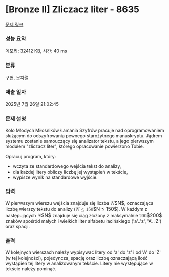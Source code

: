# [Bronze II] Zliczacz liter - 8635 

[문제 링크](https://www.acmicpc.net/problem/8635) 

### 성능 요약

메모리: 32412 KB, 시간: 40 ms

### 분류

구현, 문자열

### 제출 일자

2025년 7월 26일 21:02:45

### 문제 설명

<p>Koło Młodych Miłośników Łamania Szyfrów pracuje nad oprogramowaniem służącym do odszyfrowania pewnego starożytnego manuskryptu. Jądrem systemu zostanie samouczący się analizator tekstu, a jego pierwszym modułem "zliczacz liter", którego opracowanie powierzono Tobie.</p>

<p>Opracuj program, który:</p>

<ul>
	<li>wczyta ze standardowego wejścia tekst do analizy,</li>
	<li>dla każdej litery obliczy liczbę jej wystąpień w tekście,</li>
	<li>wypisze wynik na standardowe wyjście.</li>
</ul>

### 입력 

 <p>W pierwszym wierszu wejścia znajduje się liczba <mjx-container class="MathJax" jax="CHTML" style="font-size: 109%; position: relative;"><mjx-math class="MJX-TEX" aria-hidden="true"><mjx-mi class="mjx-i"><mjx-c class="mjx-c1D441 TEX-I"></mjx-c></mjx-mi></mjx-math><mjx-assistive-mml unselectable="on" display="inline"><math xmlns="http://www.w3.org/1998/Math/MathML"><mi>N</mi></math></mjx-assistive-mml><span aria-hidden="true" class="no-mathjax mjx-copytext">$N$</span></mjx-container>, oznaczająca liczbę wierszy tekstu do analizy (<mjx-container class="MathJax" jax="CHTML" style="font-size: 109%; position: relative;"><mjx-math class="MJX-TEX" aria-hidden="true"><mjx-mi class="mjx-i"><mjx-c class="mjx-c1D441 TEX-I"></mjx-c></mjx-mi><mjx-mo class="mjx-n" space="4"><mjx-c class="mjx-c2264"></mjx-c></mjx-mo><mjx-mn class="mjx-n" space="4"><mjx-c class="mjx-c31"></mjx-c><mjx-c class="mjx-c35"></mjx-c><mjx-c class="mjx-c30"></mjx-c></mjx-mn></mjx-math><mjx-assistive-mml unselectable="on" display="inline"><math xmlns="http://www.w3.org/1998/Math/MathML"><mi>N</mi><mo>≤</mo><mn>150</mn></math></mjx-assistive-mml><span aria-hidden="true" class="no-mathjax mjx-copytext">$N ≤ 150$</span></mjx-container>). W każdym z następujących <mjx-container class="MathJax" jax="CHTML" style="font-size: 109%; position: relative;"><mjx-math class="MJX-TEX" aria-hidden="true"><mjx-mi class="mjx-i"><mjx-c class="mjx-c1D441 TEX-I"></mjx-c></mjx-mi></mjx-math><mjx-assistive-mml unselectable="on" display="inline"><math xmlns="http://www.w3.org/1998/Math/MathML"><mi>N</mi></math></mjx-assistive-mml><span aria-hidden="true" class="no-mathjax mjx-copytext">$N$</span></mjx-container> znajduje się ciąg złożony z maksymalnie <mjx-container class="MathJax" jax="CHTML" style="font-size: 109%; position: relative;"><mjx-math class="MJX-TEX" aria-hidden="true"><mjx-mn class="mjx-n"><mjx-c class="mjx-c32"></mjx-c><mjx-c class="mjx-c30"></mjx-c><mjx-c class="mjx-c30"></mjx-c></mjx-mn></mjx-math><mjx-assistive-mml unselectable="on" display="inline"><math xmlns="http://www.w3.org/1998/Math/MathML"><mn>200</mn></math></mjx-assistive-mml><span aria-hidden="true" class="no-mathjax mjx-copytext">$200$</span></mjx-container> znaków spośród małych i wielkich liter alfabetu łacińskiego ('a'..'z', 'A'..'Z') oraz spacji.</p>

### 출력 

 <p>W kolejnych wierszach należy wypisywać litery od 'a' do 'z' i od 'A' do 'Z' (w tej kolejności), pojedyncza˛ spację oraz liczbę oznaczającą ilość wystąpień tej litery w analizowanym tekście. Litery nie występujące w tekście należy pominąć.</p>

